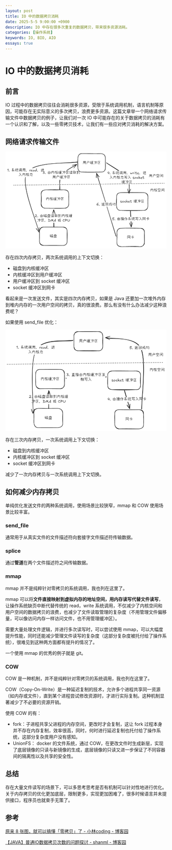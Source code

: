 ```yaml
---
layout: post
title: IO 中的数据拷贝消耗
date: 2025-5-5 9:00:00 +0900
description: IO 中存在很多次重复的数据拷贝，带来很多资源消耗。
categories: [操作系统]
keywords: IO, BIO, AIO
essays: true 
---
```


# IO 中的数据拷贝消耗

## 前言

IO 过程中的数据拷贝往往会消耗很多资源，受限于系统调用机制，语言机制等原因，可能存在无实际意义的多次拷贝，浪费更多资源。这篇文章举一个网络请求传输文件中数据拷贝的例子，让我们对一次 IO 中可能存在的关于数据拷贝的消耗有一个认识和了解，以及一些零拷贝技术，让我们有一些应对拷贝消耗的解决方案。

## 网络请求传输文件

![readfile](/images/IO/readfile_io.png)

存在四次内存拷贝，两次系统调用的上下文切换：

- 磁盘到内核缓冲区
- 内核缓冲区到用户缓冲区
- 用户缓冲区到 socket 缓冲区
- socket 缓冲区到网卡

看起来是一次发送文件，其实是四次内存拷贝，如果是 Java 还要加一次堆外内存到堆内内存的一次用户空间的拷贝，真的很浪费。那么有没有什么办法减少这种浪费呢？

如果使用 send_file 优化：

![send_file](/images/IO/send_file.png)

存在三次内存拷贝，一次系统调用上下文切换：

- 磁盘到内核缓冲区
- 内核缓冲区到 socket 缓冲区
- socket 缓冲区到网卡

减少了一次内存拷贝与一次系统调用上下文切换。

## 如何减少内存拷贝

单纯优化发送文件的两种系统调用，使用场景比较狭窄，mmap 和 COW 使用场景比较丰富。

### send_file

通常用于从真实文件的文件描述符向套接字文件描述符传输数据。

### splice

通过**管道**在两个文件描述符之间传输数据。

### mmap

mmap 并不是纯粹针对零拷贝的系统调用，我也列在这里了。

mmap 可以将**文件直接映射到虚拟内存的地址空间，用内存读写代替文件读写**，让操作系统缺页中断代替传统的 read，write 系统调用，不仅减少了内核空间和用户空间的数据拷贝的浪费，也减少了文件读取管理的复杂度（不用管理文件偏移量，可以像访问内存一样访问文件，也不用管理缓冲区）。

需要大量处理文件逻辑，并进行多次读写时，可以尝试使用 mmap，可以大幅度提升性能，同时还能减少管理文件读写的复杂度（这部分复杂度被托付给了操作系统），很难见到这种两方面都有提升的情况了。

一个使用 mmap 的优秀的例子就是 git。

### COW

COW 是一种机制，并不是纯粹针对零拷贝的系统调用，我也列在这里了。

COW（Copy-On-Write）是一种延迟复制的技术，允许多个进程共享同一资源（如内存或文件），直到某个进程尝试修改资源时，才进行实际复制。这种机制显著减少了不必要的资源开销。

使用 COW 的有：

- fork：子进程共享父进程的内存空间，更改时才会复制，这让 fork 过程本身并不存在内存复制，效率很高，同时，何时进行延迟复制也托付给了操作系统，这部分复杂度用户没有感知。
- UnionFS： docker 的文件系统，通过 COW，在更改文件时生成新层，实现了底层镜像的只读与新镜像的生成，底层镜像的只读又进一步保证了不同容器间的隔离性以及共享的安全性。

## 总结

存在大量文件读写的场景下，可以多思考思考是否有机制可以针对性地进行优化。关于内存拷贝的优化更加底层，限制更多，实现更加困难了，很多时候语言并未提供接口，程序员也就束手无策了。

## 参考

[原来 8 张图，就可以搞懂「零拷贝」了 - 小林coding - 博客园](https://www.cnblogs.com/xiaolincoding/p/13719610.html)

[【JAVA】普通IO数据拷贝次数的问题探讨 - shanml - 博客园](https://www.cnblogs.com/shanml/p/16726953.html)
